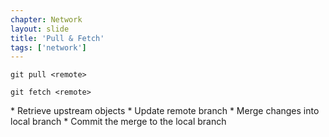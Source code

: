 ```yaml
---
chapter: Network
layout: slide
title: 'Pull & Fetch'
tags: ['network']
---
```


	git pull <remote>

	git fetch <remote>


<aside class="notes">
* Retrieve upstream objects
* Update remote branch
* Merge changes into local branch
* Commit the merge to the local branch
</aside>